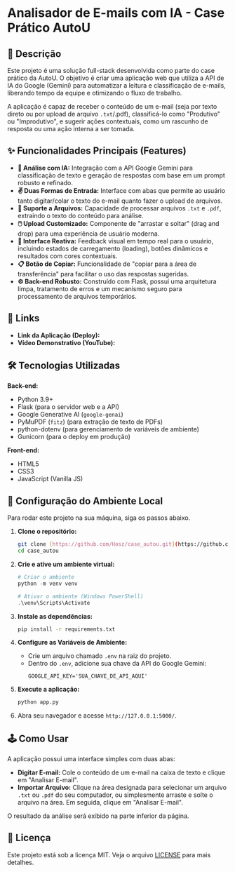 # Analisador de E-mails com IA - Case Prático AutoU

## 📜 Descrição

Este projeto é uma solução full-stack desenvolvida como parte do case prático da AutoU. O objetivo é criar uma aplicação web que utiliza a API de IA do Google (Gemini) para automatizar a leitura e classificação de e-mails, liberando tempo da equipe e otimizando o fluxo de trabalho.

A aplicação é capaz de receber o conteúdo de um e-mail (seja por texto direto ou por upload de arquivo `.txt`/.pdf), classificá-lo como "Produtivo" ou "Improdutivo", e sugerir ações contextuais, como um rascunho de resposta ou uma ação interna a ser tomada.

## ✨ Funcionalidades Principais (Features)

-   **🤖 Análise com IA:** Integração com a API Google Gemini para classificação de texto e geração de respostas com base em um prompt robusto e refinado.
-   **✌️ Duas Formas de Entrada:** Interface com abas que permite ao usuário tanto digitar/colar o texto do e-mail quanto fazer o upload de arquivos.
-   **📂 Suporte a Arquivos:** Capacidade de processar arquivos `.txt` e `.pdf`, extraindo o texto do conteúdo para análise.
-   **🖱️ Upload Customizado:** Componente de "arrastar e soltar" (drag and drop) para uma experiência de usuário moderna.
-   **🎨 Interface Reativa:** Feedback visual em tempo real para o usuário, incluindo estados de carregamento (loading), botões dinâmicos e resultados com cores contextuais.
-   **📋 Botão de Copiar:** Funcionalidade de "copiar para a área de transferência" para facilitar o uso das respostas sugeridas.
-   **⚙️ Back-end Robusto:** Construído com Flask, possui uma arquitetura limpa, tratamento de erros e um mecanismo seguro para processamento de arquivos temporários.

## 🚀 Links

-   **Link da Aplicação (Deploy):** 
-   **Vídeo Demonstrativo (YouTube):** 

## 🛠️ Tecnologias Utilizadas

**Back-end:**
-   Python 3.9+
-   Flask (para o servidor web e a API)
-   Google Generative AI (`google-genai`)
-   PyMuPDF (`fitz`) (para extração de texto de PDFs)
-   python-dotenv (para gerenciamento de variáveis de ambiente)
-   Gunicorn (para o deploy em produção)

**Front-end:**
-   HTML5
-   CSS3
-   JavaScript (Vanilla JS)

## 🔧 Configuração do Ambiente Local

Para rodar este projeto na sua máquina, siga os passos abaixo.

1.  **Clone o repositório:**
    ```bash
    git clone [https://github.com/Hosz/case_autou.git](https://github.com/Hosz/case_autou.git)
    cd case_autou
    ```

2.  **Crie e ative um ambiente virtual:**
    ```powershell
    # Criar o ambiente
    python -m venv venv

    # Ativar o ambiente (Windows PowerShell)
    .\venv\Scripts\Activate
    ```

3.  **Instale as dependências:**
    ```bash
    pip install -r requirements.txt
    ```

4.  **Configure as Variáveis de Ambiente:**
    -   Crie um arquivo chamado `.env` na raiz do projeto.
    -   Dentro do `.env`, adicione sua chave da API do Google Gemini:
        ```
        GOOGLE_API_KEY='SUA_CHAVE_DE_API_AQUI'
        ```

5.  **Execute a aplicação:**
    ```bash
    python app.py
    ```

6.  Abra seu navegador e acesse `http://127.0.0.1:5000/`.

## 🕹️ Como Usar

A aplicação possui uma interface simples com duas abas:

-   **Digitar E-mail:** Cole o conteúdo de um e-mail na caixa de texto e clique em "Analisar E-mail".
-   **Importar Arquivo:** Clique na área designada para selecionar um arquivo `.txt` ou `.pdf` do seu computador, ou simplesmente arraste e solte o arquivo na área. Em seguida, clique em "Analisar E-mail".

O resultado da análise será exibido na parte inferior da página.

## 📄 Licença

Este projeto está sob a licença MIT. Veja o arquivo [LICENSE](LICENSE) para mais detalhes.
